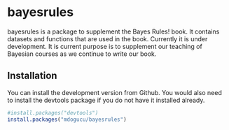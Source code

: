 
<!-- README.md is generated from README.Rmd. Please edit that file -->

# bayesrules

<!-- badges: start -->

<!-- badges: end -->

bayesrules is a package to supplement the Bayes Rules\! book. It
contains datasets and functions that are used in the book. Currently it
is under development. It is current purpose is to supplement our
teaching of Bayesian courses as we continue to write our book.

## Installation

You can install the development version from Github. You would also need
to install the devtools package if you do not have it installed already.

``` r
#install.packages("devtools") 
install.packages("mdogucu/bayesrules")
```
